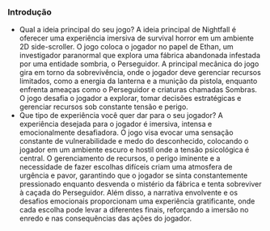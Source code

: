 ### Introdução
- Qual a ideia principal do seu jogo?
  A ideia principal de Nightfall é oferecer uma experiência imersiva de survival horror em um ambiente 2D side-scroller. O jogo coloca o jogador no papel de Ethan, um investigador paranormal que explora uma fábrica abandonada infestada por uma entidade sombria, o Perseguidor. A principal mecânica do jogo gira em torno da sobrevivência, onde o jogador deve gerenciar recursos limitados, como a energia da lanterna e a munição da pistola, enquanto enfrenta ameaças como o Perseguidor e criaturas chamadas Sombras. O jogo desafia o jogador a explorar, tomar decisões estratégicas e gerenciar recursos sob constante tensão e perigo.
- Que tipo de experiência você quer dar para o seu jogador?
    A experiência desejada para o jogador é imersiva, intensa e emocionalmente desafiadora. O jogo visa evocar uma sensação constante de vulnerabilidade e medo do desconhecido, colocando o jogador em um ambiente escuro e hostil onde a tensão psicológica é central. O gerenciamento de recursos, o perigo iminente e a necessidade de fazer escolhas difíceis criam uma atmosfera de urgência e pavor, garantindo que o jogador se sinta constantemente pressionado enquanto desvenda o mistério da fábrica e tenta sobreviver à caçada do Perseguidor. Além disso, a narrativa envolvente e os desafios emocionais proporcionam uma experiência gratificante, onde cada escolha pode levar a diferentes finais, reforçando a imersão no enredo e nas consequências das ações do jogador.
    
